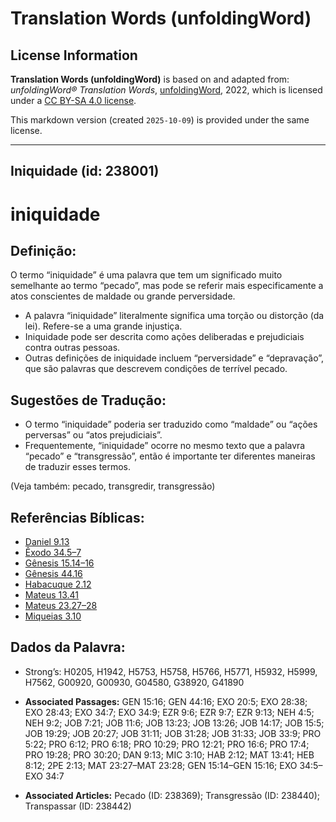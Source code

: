 # Translation Words (unfoldingWord)

## License Information

**Translation Words (unfoldingWord)** is based on and adapted from: _unfoldingWord® Translation Words_, [unfoldingWord](https://unfoldingword.org/utw), 2022, which is licensed under a [CC BY-SA 4.0 license](https://creativecommons.org/licenses/by-sa/4.0/legalcode.en).

This markdown version (created `2025-10-09`) is provided under the same license.



--------------------------------

## Iniquidade (id: 238001)

iniquidade
==========

Definição:
----------

O termo “iniquidade” é uma palavra que tem um significado muito semelhante ao termo “pecado”, mas pode se referir mais especificamente a atos conscientes de maldade ou grande perversidade.

* A palavra “iniquidade” literalmente significa uma torção ou distorção (da lei). Refere\-se a uma grande injustiça.
* Iniquidade pode ser descrita como ações deliberadas e prejudiciais contra outras pessoas.
* Outras definições de iniquidade incluem “perversidade” e “depravação”, que são palavras que descrevem condições de terrível pecado.

Sugestões de Tradução:
----------------------

* O termo “iniquidade” poderia ser traduzido como “maldade” ou “ações perversas” ou “atos prejudiciais”.
* Frequentemente, “iniquidade” ocorre no mesmo texto que a palavra “pecado” e “transgressão”, então é importante ter diferentes maneiras de traduzir esses termos.

(Veja também: pecado, transgredir, transgressão)

Referências Bíblicas:
---------------------

* [Daniel 9\.13](https://ref.ly/Dan9:13)
* [Êxodo 34\.5–7](https://ref.ly/Exod34:5-Exod34:7)
* [Gênesis 15\.14–16](https://ref.ly/Gen15:14-Gen15:16)
* [Gênesis 44\.16](https://ref.ly/Gen44:16)
* [Habacuque 2\.12](https://ref.ly/Hab2:12)
* [Mateus 13\.41](https://ref.ly/Matt13:41)
* [Mateus 23\.27–28](https://ref.ly/Matt23:27-Matt23:28)
* [Miqueias 3\.10](https://ref.ly/Mic3:10)

Dados da Palavra:
-----------------

* Strong’s: H0205, H1942, H5753, H5758, H5766, H5771, H5932, H5999, H7562, G00920, G00930, G04580, G38920, G41890

* **Associated Passages:** GEN 15:16; GEN 44:16; EXO 20:5; EXO 28:38; EXO 28:43; EXO 34:7; EXO 34:9; EZR 9:6; EZR 9:7; EZR 9:13; NEH 4:5; NEH 9:2; JOB 7:21; JOB 11:6; JOB 13:23; JOB 13:26; JOB 14:17; JOB 15:5; JOB 19:29; JOB 20:27; JOB 31:11; JOB 31:28; JOB 31:33; JOB 33:9; PRO 5:22; PRO 6:12; PRO 6:18; PRO 10:29; PRO 12:21; PRO 16:6; PRO 17:4; PRO 19:28; PRO 30:20; DAN 9:13; MIC 3:10; HAB 2:12; MAT 13:41; HEB 8:12; 2PE 2:13; MAT 23:27–MAT 23:28; GEN 15:14–GEN 15:16; EXO 34:5–EXO 34:7
* **Associated Articles:** Pecado (ID: 238369); Transgressão (ID: 238440); Transpassar (ID: 238442)

